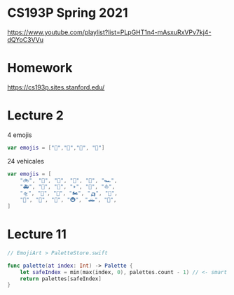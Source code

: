 # CS193P Spring 2021

https://www.youtube.com/playlist?list=PLpGHT1n4-mAsxuRxVPv7kj4-dQYoC3VVu

# Homework
https://cs193p.sites.stanford.edu/

# Lecture 2

4 emojis

```swift
var emojis = ["🚗","🚕","🚙", "🚌"]
```

24 vehicales

```swift
var emojis = [
    "🚲", "🚂", "🚁", "🚜", "🚕", "🏎",
    "🚑", "🚓", "🚒", "✈️", "🚀", "⛵️",
    "🛸", "🛶", "🚌", "🏍", "🛺", "🚠",
    "🛵", "🚗", "🚚", "🚇", "🛻", "🚝",
]
```

# Lecture 11

```swift
// EmojiArt > PaletteStore.swift

func palette(at index: Int) -> Palette {
    let safeIndex = min(max(index, 0), palettes.count - 1) // <- smart
    return palettes[safeIndex]
}
```